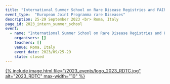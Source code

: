 ```yaml
---
title: "International Summer School on Rare Disease Registries and FAIRification of data"
event_type:  "European Joint Programma rare Diseases"
description: 25-29 September 2023 <br> Roma, Italy
page_id: 2023_intern_summer_school
event:
  - name: "International Summer School on Rare Disease Registries and FAIRification of data"
    organisers: []
    teachers: []
    venue: Roma, Italy
    event_date: 2023/09/25-29
    state: closed
---
```




[{% include image.html file="/2023_events/logo_2023_RDTC.jpg" alt="2023_RDTC" max-width="10" %}](https://www.ejprarediseases.org/event/international-summer-school-on-rare-disease-registries-and-fairification-of-data-2/)
